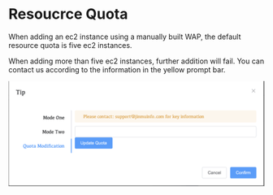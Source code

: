 # Resoucrce Quota

When adding an ec2 instance using a manually built WAP, the default resource quota is five ec2 instances.

When adding more than five ec2 instances, further addition will fail. You can contact us according to the information in the yellow prompt bar.

![image-20240701161808133](../../images/04-CreateDeployment/resourcequote.png)
